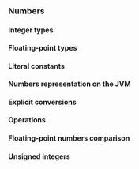 ### Numbers

#### Integer types

#### Floating-point types

#### Literal constants

#### Numbers representation on the JVM

#### Explicit conversions

#### Operations

#### Floating-point numbers comparison

#### Unsigned integers
